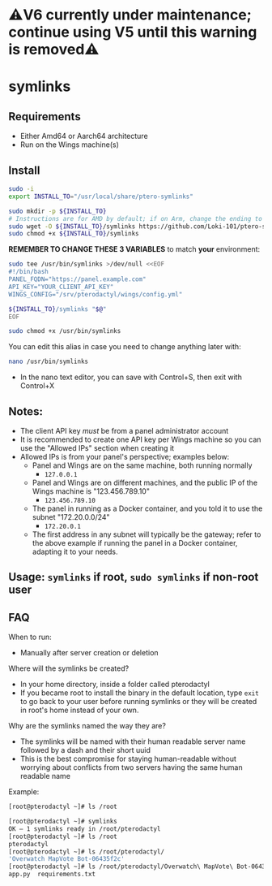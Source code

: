 # ⚠️V6 currently under maintenance; continue using V5 until this warning is removed⚠️

# symlinks
## Requirements
- Either Amd64 or Aarch64 architecture
- Run on the Wings machine(s)

## Install
```bash
sudo -i
export INSTALL_TO="/usr/local/share/ptero-symlinks"
```

```bash
sudo mkdir -p ${INSTALL_TO}
# Instructions are for AMD by default; if on Arm, change the ending to symlinks-aarch64-unknown-linux-musl to download the correct binary for your system
sudo wget -O ${INSTALL_TO}/symlinks https://github.com/Loki-101/ptero-symlinks/releases/latest/download/symlinks-x86_64-unknown-linux-musl
sudo chmod +x ${INSTALL_TO}/symlinks
```

**REMEMBER TO CHANGE THESE 3 VARIABLES** to match **your** environment:
```bash
sudo tee /usr/bin/symlinks >/dev/null <<EOF
#!/bin/bash
PANEL_FQDN="https://panel.example.com"
API_KEY="YOUR_CLIENT_API_KEY"
WINGS_CONFIG="/srv/pterodactyl/wings/config.yml"

${INSTALL_TO}/symlinks "$@"
EOF

sudo chmod +x /usr/bin/symlinks
```
You can edit this alias in case you need to change anything later with:
```bash
nano /usr/bin/symlinks
```
- In the nano text editor, you can save with Control+S, then exit with Control+X

## Notes:
- The client API key *must* be from a panel administrator account
- It is recommended to create one API key per Wings machine so you can use the "Allowed IPs" section when creating it
- Allowed IPs is from your panel's perspective; examples below:
  - Panel and Wings are on the same machine, both running normally
    - ``127.0.0.1``
  - Panel and Wings are on different machines, and the public IP of the Wings machine is "123.456.789.10"
    - ``123.456.789.10``
  - The panel in running as a Docker container, and you told it to use the subnet "172.20.0.0/24"
    - ``172.20.0.1``
  - The first address in any subnet will typically be the gateway; refer to the above example if running the panel in a Docker container, adapting it to your needs.


## Usage: ``symlinks`` if root, ``sudo symlinks`` if non-root user

## FAQ
When to run:
- Manually after server creation or deletion

Where will the symlinks be created?
- In your home directory, inside a folder called pterodactyl
- If you became root to install the binary in the default location, type ``exit`` to go back to your user before running symlinks or they will be created in root's home instead of your own.

Why are the symlinks named the way they are?
- The symlinks will be named with their human readable server name followed by a dash and their short uuid
- This is the best compromise for staying human-readable without worrying about conflicts from two servers having the same human readable name

Example:
```bash
[root@pterodactyl ~]# ls /root

[root@pterodactyl ~]# symlinks
OK — 1 symlinks ready in /root/pterodactyl
[root@pterodactyl ~]# ls /root
pterodactyl
[root@pterodactyl ~]# ls /root/pterodactyl/
'Overwatch MapVote Bot-06435f2c'
[root@pterodactyl ~]# ls /root/pterodactyl/Overwatch\ MapVote\ Bot-06435f2c/
app.py  requirements.txt
```

